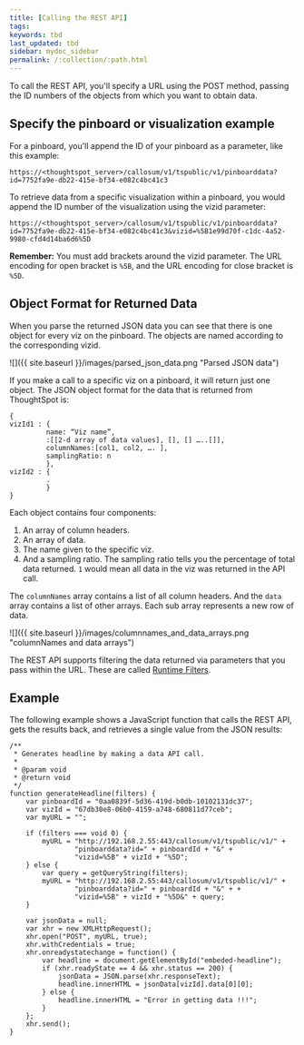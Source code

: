 ```yaml
---
title: [Calling the REST API]
tags:
keywords: tbd
last_updated: tbd
sidebar: mydoc_sidebar
permalink: /:collection/:path.html
---
```

To call the REST API, you'll specify a URL using the POST method, passing the ID numbers of the objects from which you want to obtain data.

## Specify the pinboard or visualization example

For a pinboard, you'll append the ID of your pinboard as a parameter, like this example:

```
https://<thoughtspot_server>/callosum/v1/tspublic/v1/pinboarddata?id=7752fa9e-db22-415e-bf34-e082c4bc41c3
```

To retrieve data from a specific visualization within a pinboard, you would append the ID number of the visualization using the vizid parameter:

```
https://<thoughtspot_server>/callosum/v1/tspublic/v1/pinboarddata?id=7752fa9e-db22-415e-bf34-e082c4bc41c3&vizid=%5B1e99d70f-c1dc-4a52-9980-cfd4d14ba6d6%5D
```

**Remember:** You must add brackets around the vizid parameter. The URL encoding for open bracket is `%5B`, and the URL encoding for close bracket is `%5D`.

## Object Format for Returned Data

When you parse the returned JSON data you can see that there is one object for every viz on the pinboard. The objects are named according to the corresponding vizid.

 ![]({{ site.baseurl }}/images/parsed_json_data.png "Parsed JSON data")

If you make a call to a specific viz on a pinboard, it will return just one object. The JSON object format for the data that is returned from ThoughtSpot is:

```
{
vizId1 : {
         name: “Viz name”,
         :[[2-d array of data values], [], [] …..[]],
         columnNames:[col1, col2, …. ],
         samplingRatio: n
         },
vizId2 : {
         .
         }
}
```

Each object contains four components:

1.  An array of column headers.
2.  An array of data.
3.  The name given to the specific viz.
4.  And a sampling ratio. The sampling ratio tells you the percentage of total data returned. `1` would mean all data in the viz was returned in the API call.

The `columnNames` array contains a list of all column headers. And the `data` array contains a list of other arrays. Each sub array represents a new row of data.

 ![]({{ site.baseurl }}/images/columnnames_and_data_arrays.png "columnNames and data arrays")

The REST API supports filtering the data returned via parameters that you pass within the URL. These are called [Runtime Filters](../runtime-filters/about-runtime-filters.html#).

## Example

The following example shows a JavaScript function that calls the REST API, gets the results back, and retrieves a single value from the JSON results:

```
/**
 * Generates headline by making a data API call.
 *
 * @param void
 * @return void
 */
function generateHeadline(filters) {
    var pinboardId = "0aa0839f-5d36-419d-b0db-10102131dc37";
    var vizId = "67db30e8-06b0-4159-a748-680811d77ceb";
    var myURL = "";

    if (filters === void 0) {
        myURL = "http://192.168.2.55:443/callosum/v1/tspublic/v1/" +
                "pinboarddata?id=" + pinboardId + "&" +
                "vizid=%5B" + vizId + "%5D";
    } else {
        var query = getQueryString(filters);
        myURL = "http://192.168.2.55:443/callosum/v1/tspublic/v1/" +
                "pinboarddata?id=" + pinboardId + "&" + +
                "vizid=%5B" + vizId + "%5D&" + query;
    }

    var jsonData = null;
    var xhr = new XMLHttpRequest();
    xhr.open("POST", myURL, true);
    xhr.withCredentials = true;
    xhr.onreadystatechange = function() {
        var headline = document.getElementById("embeded-headline");
        if (xhr.readyState == 4 && xhr.status == 200) {
            jsonData = JSON.parse(xhr.responseText);
            headline.innerHTML = jsonData[vizId].data[0][0];
        } else {
            headline.innerHTML = "Error in getting data !!!";
        }
    };
    xhr.send();
}

```
